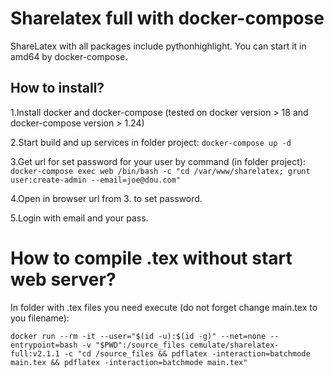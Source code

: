 # Sharelatex full with docker-compose

ShareLatex with all packages include pythonhighlight. You can start it in amd64 by docker-compose.

## How to install?

1.Install docker and docker-compose (tested on docker version > 18 and docker-compose version > 1.24)

2.Start build and up services in folder project:
```docker-compose up -d```

3.Get url for set password for your user by command (in folder project):
```docker-compose exec web /bin/bash -c "cd /var/www/sharelatex; grunt user:create-admin --email=joe@dou.com"``` 

4.Open in browser url from 3. to set password.

5.Login with email and your pass.

# How to compile .tex without start web server?

In folder with .tex files you need execute (do not forget change main.tex to you filename):

```
docker run --rm -it --user="$(id -u):$(id -g)" --net=none --entrypoint=bash -v "$PWD":/source_files cemulate/sharelatex-full:v2.1.1 -c "cd /source_files && pdflatex -interaction=batchmode main.tex && pdflatex -interaction=batchmode main.tex"
```
